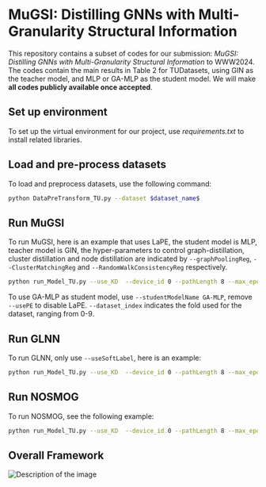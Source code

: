 # MuGSI: Distilling GNNs with Multi-Granularity Structural Information

This repository contains a subset of codes for our submission: _MuGSI: Distilling GNNs with Multi-Granularity Structural Information_ to WWW2024. The codes contain the main results in Table 2 for TUDatasets, using GIN as the teacher model, and MLP or GA-MLP as the student model. We will make **all codes publicly available once accepted**.

## Set up environment

To set up the virtual environment for our project, use _requirements.txt_ to install related libraries.

## Load and pre-process datasets

To load and preprocess datasets, use the following command:
```bash
python DataPreTransform_TU.py --dataset $dataset_name$
```

## Run MuGSI

To run MuGSI, here is an example that uses LaPE, the student model is MLP, teacher model is GIN, the hyper-parameters to control graph-distillation, cluster distillation and node distillation are indicated by `--graphPoolingReg`, `--ClusterMatchingReg` and `--RandomWalkConsistencyReg` respectively. 

```bash
python run_Model_TU.py --use_KD  --device_id 0 --pathLength 8 --max_epochs 350 --dataset REDDIT-BINARY --hidden_dim 64 --out_dim 64 --dataset_index 0 --studentModelName MLP --teacherModelName GIN --lr_patience 30 --usePE --batch_size 32 --num_hops 1 --numWorkers 2  --useSoftLabel --softLabelReg 1.0 --useRandomWalkConsistency --RandomWalkConsistencyReg 0.0001 --useClusterMatching --ClusterMatchingReg 0.01 --useGraphPooling --graphPoolingReg 0.01 --KD_name MuGSI
```

To use GA-MLP as student model, use `--studentModelName GA-MLP`, remove `--usePE` to disable LaPE. `--dataset_index` indicates the fold used for the dataset, ranging from 0-9.

## Run GLNN

To run GLNN, only use `--useSoftLabel`, here is an example:
```bash
python run_Model_TU.py --use_KD  --device_id 0 --pathLength 8 --max_epochs 350 --dataset REDDIT-BINARY --hidden_dim 64 --out_dim 64 --dataset_index 0 --studentModelName MLP --teacherModelName GIN --lr_patience 30 --usePE --batch_size 32 --num_hops 1 --numWorkers 2  --useSoftLabel --softLabelReg 1.0 --KD_name GLNN
```

## Run NOSMOG

To run NOSMOG, see the following example:

```bash
python run_Model_TU.py --use_KD  --device_id 0 --pathLength 8 --max_epochs 350 --dataset REDDIT-BINARY --hidden_dim 64 --out_dim 64 --dataset_index 0 --studentModelName MLP --teacherModelName GIN --lr_patience 30 --usePE --batch_size 32 --num_hops 1 --numWorkers 2  --useSoftLabel --softLabelReg 1.0 --useNodeSim --nodeSimReg 0.1  --KD_name useNOSMOG
```

## Overall Framework
![Description of the image]([https://github.com/uyfhtdrwww2024/MuGSI/blob/main/Model.pdf])




